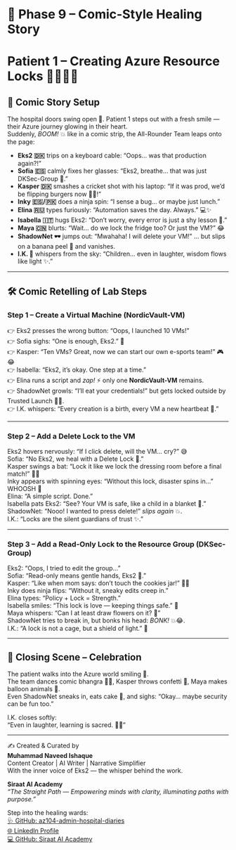# 🎨 Phase 9 – Comic-Style Healing Story
# Patient 1 – Creating Azure Resource Locks 🌷🌼🧚‍♀️  

## 🌟 Comic Story Setup
The hospital doors swing open 🌸. Patient 1 steps out with a fresh smile — their Azure journey glowing in their heart.  
Suddenly, *BOOM!* 💥 like in a comic strip, the All-Rounder Team leaps onto the page:  

- **Eks2 🇩🇰** trips on a keyboard cable: “Oops… was that production again?!”  
- **Sofia 🇪🇸** calmly fixes her glasses: “Eks2, breathe… that was just DKSec-Group 🌼.”  
- **Kasper 🇩🇰** smashes a cricket shot with his laptop: “If it was prod, we’d be flipping burgers now 🥖😂!”  
- **Inky 🇪🇸/🇵🇰** does a ninja spin: “I sense a bug… or maybe just lunch.”  
- **Elina 🇷🇺** types furiously: “Automation saves the day. Always.” 💻✨  
- **Isabella 🇮🇹** hugs Eks2: “Don’t worry, every error is just a shy lesson 🌷.”  
- **Maya 🇨🇳** blurts: “Wait… do we lock the fridge too? Or just the VM?” 😂  
- **ShadowNet 🕶️** jumps out: “Mwahaha! I will delete your VM!” … but slips on a banana peel 🍌 and vanishes.  
- **I.K. 🧢** whispers from the sky: “Children… even in laughter, wisdom flows like light ✨.”  

---

## 🛠️ Comic Retelling of Lab Steps

### Step 1 – Create a Virtual Machine (NordicVault-VM)
👉 Eks2 presses the wrong button: “Oops, I launched 10 VMs!”  
👉 Sofia sighs: “One is enough, Eks2.” 🌼  
👉 Kasper: “Ten VMs? Great, now we can start our own e-sports team!” 🎮😂  
👉 Isabella: “Eks2, it’s okay. One step at a time.”  
👉 Elina runs a script and *zap!* ⚡ only one **NordicVault-VM** remains.  
👉 ShadowNet growls: “I’ll eat your credentials!” but gets locked outside by Trusted Launch 🚪✨.  
👉 I.K. whispers: “Every creation is a birth, every VM a new heartbeat 🌸.”  

---

### Step 2 – Add a Delete Lock to the VM
Eks2 hovers nervously: “If I click delete, will the VM… cry?” 😅  
Sofia: “No Eks2, we heal with a Delete Lock 🌼.”  
Kasper swings a bat: “Lock it like we lock the dressing room before a final match!” 🏏😂  
Inky appears with spinning eyes: “Without this lock, disaster spins in…” WHOOSH 💨  
Elina: “A simple script. Done.”  
Isabella pats Eks2: “See? Your VM is safe, like a child in a blanket 🌷.”  
ShadowNet: “Nooo! I wanted to press delete!” *slips again* 💥.  
I.K.: “Locks are the silent guardians of trust ✨.”  

---

### Step 3 – Add a Read-Only Lock to the Resource Group (DKSec-Group)
Eks2: “Oops, I tried to edit the group…”  
Sofia: “Read-only means gentle hands, Eks2 🌸.”  
Kasper: “Like when mom says: don’t touch the cookies jar!” 🍪😂  
Inky does ninja flips: “Without it, sneaky edits creep in.”  
Elina types: “Policy + Lock = Strength.”  
Isabella smiles: “This lock is love — keeping things safe.” 🌼  
Maya whispers: “Can I at least draw flowers on it? 🌷”  
ShadowNet tries to break in, but bonks his head: *BONK!* 💥😂.  
I.K.: “A lock is not a cage, but a shield of light.” 🌟  

---

## 🎉 Closing Scene – Celebration
The patient walks into the Azure world smiling 🌸.  
The team dances comic bhangra 💃🕺, Kasper throws confetti 🎉, Maya makes balloon animals 🎈.  
Even ShadowNet sneaks in, eats cake 🎂, and sighs: “Okay… maybe security can be fun too.”  

I.K. closes softly:  
“Even in laughter, learning is sacred. 🌼✨”  

---

✍️ Created & Curated by  
**Muhammad Naveed Ishaque**  
Content Creator | AI Writer | Narrative Simplifier  
With the inner voice of Eks2 — the whisper behind the work.  

**Siraat AI Academy**  
*“The Straight Path — Empowering minds with clarity, illuminating paths with purpose.”*  

Step into the healing wards:  
[🩺 GitHub: az104-admin-hospital-diaries](https://github.com/siraat-ai-academy/az104-admin-hospital-diaries)  
[🌐 LinkedIn Profile](https://lnkd.in/dquwuE-5)  
[💻 GitHub: Siraat AI Academy](https://github.com/siraat-ai-academy)
